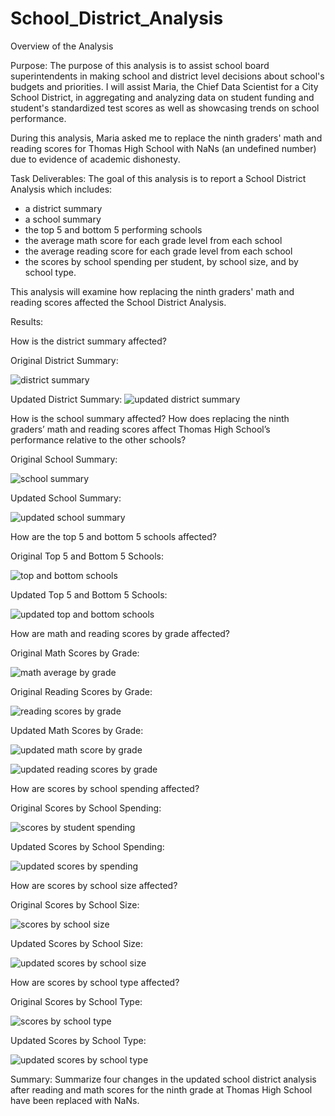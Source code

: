 # School_District_Analysis

Overview of the Analysis

Purpose: The purpose of this analysis is to assist school board superintendents in making school and district level decisions about school's budgets and priorities. I will assist Maria, the Chief Data Scientist for a City School District, in aggregating and analyzing data on student funding and student's standardized test scores as well as showcasing trends on school performance. 

During this analysis, Maria asked me to replace the ninth graders' math and reading scores for Thomas High School with NaNs (an undefined number) due to evidence of academic dishonesty. 

Task Deliverables: The goal of this analysis is to report a School District Analysis which includes:
- a district summary
- a school summary
- the top 5 and bottom 5 performing schools
- the average math score for each grade level from each school
- the average reading score for each grade level from each school
- the scores by school spending per student, by school size, and by school type. 

This analysis will examine how replacing the ninth graders' math and reading scores affected the School District Analysis.

Results: 

How is the district summary affected?

Original District Summary: 

![district summary](https://user-images.githubusercontent.com/86159728/135667403-c526e115-18dd-4da4-8825-9e2f5accb3a5.jpg)

Updated District Summary: 
![updated district summary](https://user-images.githubusercontent.com/86159728/135667239-d55ed043-8254-49a4-a586-ac705157184d.jpg)

How is the school summary affected? How does replacing the ninth graders’ math and reading scores affect Thomas High School’s performance relative to the other schools?

Original School Summary:

![school summary](https://user-images.githubusercontent.com/86159728/135668244-d8c5aa28-545b-4f73-89d5-99abdc97e352.jpg)

Updated  School Summary:

![updated school summary](https://user-images.githubusercontent.com/86159728/135668437-5b584514-05db-49c7-ae91-dab005870ac2.jpg)

How are the top 5 and bottom 5 schools affected?

Original Top 5 and Bottom 5 Schools:

![top and bottom schools](https://user-images.githubusercontent.com/86159728/135668694-c29fa268-13c8-45c4-b6ca-2dffbf0dadf4.jpg)

Updated Top 5 and Bottom 5 Schools:

![updated top and bottom schools](https://user-images.githubusercontent.com/86159728/135668787-c15cfc6e-59d7-4403-a15d-5b450b36e53d.jpg)

How are math and reading scores by grade affected?

Original Math Scores by Grade:

![math average by grade](https://user-images.githubusercontent.com/86159728/135669210-cf447136-3e81-48f2-8541-dd17d044d574.jpg)

Original Reading Scores by Grade: 

![reading scores by grade](https://user-images.githubusercontent.com/86159728/135692944-a5e189f0-1a4a-4c80-8e04-fc6de011b8c1.jpg)

Updated Math Scores by Grade:

![updated math score by grade](https://user-images.githubusercontent.com/86159728/135695926-fbc28219-11ec-42ec-8421-58288ac8c874.jpg)

![updated reading scores by grade](https://user-images.githubusercontent.com/86159728/135692971-19b0abb8-3823-4698-aed2-d2cee56b8cdd.jpg)

How are scores by school spending affected?

Original Scores by School Spending:

![scores by student spending](https://user-images.githubusercontent.com/86159728/135669478-04f0d772-a9ff-42a1-bb62-bb92c1428840.jpg)

Updated Scores by School Spending:

![updated scores by spending](https://user-images.githubusercontent.com/86159728/135669500-d548aa20-1d76-4324-af15-1e86195ff41d.jpg)

How are scores by school size affected?

Original Scores by School Size:

![scores by school size](https://user-images.githubusercontent.com/86159728/135669629-6e64576e-b3a0-4be7-9615-4271b0fda9ac.jpg)

Updated Scores by School Size:

![updated scores by school size](https://user-images.githubusercontent.com/86159728/135669650-ddd42c50-9684-465e-a0b7-def289e2ebed.jpg)

How are scores by school type affected?

Original Scores by School Type:

![scores by school type](https://user-images.githubusercontent.com/86159728/135669693-a36ed2fd-2ecd-4ef3-ac9d-2094ffec41ab.jpg)

Updated Scores by School Type:

![updated scores by school type](https://user-images.githubusercontent.com/86159728/135669717-b810b36a-716c-4c58-abf7-a15af718f681.jpg)

Summary: Summarize four changes in the updated school district analysis after reading and math scores for the ninth grade at Thomas High School have been replaced with NaNs.


